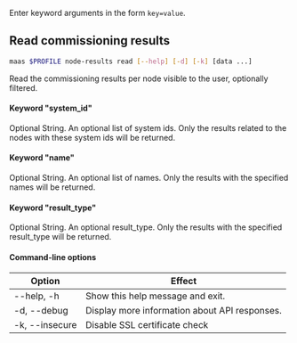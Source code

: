 Enter keyword arguments in the form `key=value`.

## Read commissioning results

```bash
maas $PROFILE node-results read [--help] [-d] [-k] [data ...] 
```

Read the commissioning results per node visible to the user, optionally filtered.

#### Keyword "system_id"
Optional String.  An optional list of system ids. Only the results related to the nodes with these system ids will be returned.

#### Keyword "name"
Optional String. An optional list of names. Only the results with the specified names will be returned.

#### Keyword "result_type"
Optional String. An optional result_type. Only the results with the specified result_type will be returned.

#### Command-line options
| Option | Effect |
|-----|-----|
| --help, -h | Show this help message and exit. |
| -d, --debug | Display more information about API responses. |
| -k, --insecure | Disable SSL certificate check |

